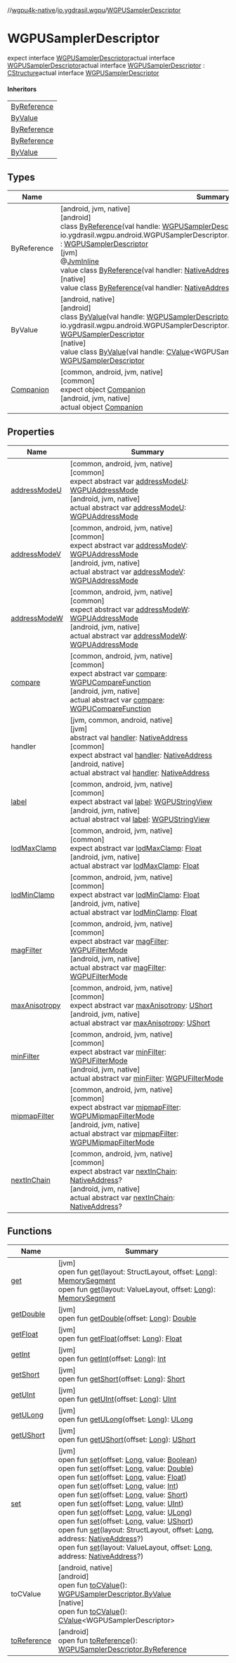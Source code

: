 //[wgpu4k-native](../../../index.md)/[io.ygdrasil.wgpu](../index.md)/[WGPUSamplerDescriptor](index.md)

# WGPUSamplerDescriptor

expect interface [WGPUSamplerDescriptor](index.md)actual interface [WGPUSamplerDescriptor](index.md)actual interface [WGPUSamplerDescriptor](index.md) : [CStructure](../../ffi/[jvm]-c-structure/index.md)actual interface [WGPUSamplerDescriptor](index.md)

#### Inheritors

| |
|---|
| [ByReference]([android]-by-reference/index.md) |
| [ByValue]([android]-by-value/index.md) |
| [ByReference]([jvm]-by-reference/index.md) |
| [ByReference]([native]-by-reference/index.md) |
| [ByValue]([native]-by-value/index.md) |

## Types

| Name | Summary |
|---|---|
| ByReference | [android, jvm, native]<br>[android]<br>class [ByReference]([android]-by-reference/index.md)(val handle: [WGPUSamplerDescriptor.ByReference](../../io.ygdrasil.wgpu.android/-w-g-p-u-sampler-descriptor/-by-reference/index.md) = io.ygdrasil.wgpu.android.WGPUSamplerDescriptor.ByReference(com.sun.jna.Pointer.NULL)) : [WGPUSamplerDescriptor](index.md)<br>[jvm]<br>@[JvmInline](https://kotlinlang.org/api/core/kotlin-stdlib/kotlin.jvm/-jvm-inline/index.html)<br>value class [ByReference]([jvm]-by-reference/index.md)(val handler: [NativeAddress](../../ffi/-native-address/index.md)) : [WGPUSamplerDescriptor](index.md)<br>[native]<br>value class [ByReference]([native]-by-reference/index.md)(val handler: [NativeAddress](../../ffi/-native-address/index.md)) : [WGPUSamplerDescriptor](index.md) |
| ByValue | [android, native]<br>[android]<br>class [ByValue]([android]-by-value/index.md)(val handle: [WGPUSamplerDescriptor.ByValue](../../io.ygdrasil.wgpu.android/-w-g-p-u-sampler-descriptor/-by-value/index.md) = io.ygdrasil.wgpu.android.WGPUSamplerDescriptor.ByValue(com.sun.jna.Pointer.NULL)) : [WGPUSamplerDescriptor](index.md)<br>[native]<br>value class [ByValue]([native]-by-value/index.md)(val handle: [CValue](https://kotlinlang.org/api/core/kotlin-stdlib/kotlinx.cinterop/-c-value/index.html)&lt;WGPUSamplerDescriptor&gt;) : [WGPUSamplerDescriptor](index.md) |
| [Companion](-companion/index.md) | [common, android, jvm, native]<br>[common]<br>expect object [Companion](-companion/index.md)<br>[android, jvm, native]<br>actual object [Companion](-companion/index.md) |

## Properties

| Name | Summary |
|---|---|
| [addressModeU](address-mode-u.md) | [common, android, jvm, native]<br>[common]<br>expect abstract var [addressModeU](address-mode-u.md): [WGPUAddressMode](../-w-g-p-u-address-mode/index.md)<br>[android, jvm, native]<br>actual abstract var [addressModeU](address-mode-u.md): [WGPUAddressMode](../-w-g-p-u-address-mode/index.md) |
| [addressModeV](address-mode-v.md) | [common, android, jvm, native]<br>[common]<br>expect abstract var [addressModeV](address-mode-v.md): [WGPUAddressMode](../-w-g-p-u-address-mode/index.md)<br>[android, jvm, native]<br>actual abstract var [addressModeV](address-mode-v.md): [WGPUAddressMode](../-w-g-p-u-address-mode/index.md) |
| [addressModeW](address-mode-w.md) | [common, android, jvm, native]<br>[common]<br>expect abstract var [addressModeW](address-mode-w.md): [WGPUAddressMode](../-w-g-p-u-address-mode/index.md)<br>[android, jvm, native]<br>actual abstract var [addressModeW](address-mode-w.md): [WGPUAddressMode](../-w-g-p-u-address-mode/index.md) |
| [compare](compare.md) | [common, android, jvm, native]<br>[common]<br>expect abstract var [compare](compare.md): [WGPUCompareFunction](../-w-g-p-u-compare-function/index.md)<br>[android, jvm, native]<br>actual abstract var [compare](compare.md): [WGPUCompareFunction](../-w-g-p-u-compare-function/index.md) |
| handler | [jvm, common, android, native]<br>[jvm]<br>abstract val [handler](../../ffi/[jvm]-c-structure/handler.md): [NativeAddress](../../ffi/-native-address/index.md)<br>[common]<br>expect abstract val [handler](handler.md): [NativeAddress](../../ffi/-native-address/index.md)<br>[android, native]<br>actual abstract val [handler](handler.md): [NativeAddress](../../ffi/-native-address/index.md) |
| [label](label.md) | [common, android, jvm, native]<br>[common]<br>expect abstract val [label](label.md): [WGPUStringView](../-w-g-p-u-string-view/index.md)<br>[android, jvm, native]<br>actual abstract val [label](label.md): [WGPUStringView](../-w-g-p-u-string-view/index.md) |
| [lodMaxClamp](lod-max-clamp.md) | [common, android, jvm, native]<br>[common]<br>expect abstract var [lodMaxClamp](lod-max-clamp.md): [Float](https://kotlinlang.org/api/core/kotlin-stdlib/kotlin/-float/index.html)<br>[android, jvm, native]<br>actual abstract var [lodMaxClamp](lod-max-clamp.md): [Float](https://kotlinlang.org/api/core/kotlin-stdlib/kotlin/-float/index.html) |
| [lodMinClamp](lod-min-clamp.md) | [common, android, jvm, native]<br>[common]<br>expect abstract var [lodMinClamp](lod-min-clamp.md): [Float](https://kotlinlang.org/api/core/kotlin-stdlib/kotlin/-float/index.html)<br>[android, jvm, native]<br>actual abstract var [lodMinClamp](lod-min-clamp.md): [Float](https://kotlinlang.org/api/core/kotlin-stdlib/kotlin/-float/index.html) |
| [magFilter](mag-filter.md) | [common, android, jvm, native]<br>[common]<br>expect abstract var [magFilter](mag-filter.md): [WGPUFilterMode](../-w-g-p-u-filter-mode/index.md)<br>[android, jvm, native]<br>actual abstract var [magFilter](mag-filter.md): [WGPUFilterMode](../-w-g-p-u-filter-mode/index.md) |
| [maxAnisotropy](max-anisotropy.md) | [common, android, jvm, native]<br>[common]<br>expect abstract var [maxAnisotropy](max-anisotropy.md): [UShort](https://kotlinlang.org/api/core/kotlin-stdlib/kotlin/-u-short/index.html)<br>[android, jvm, native]<br>actual abstract var [maxAnisotropy](max-anisotropy.md): [UShort](https://kotlinlang.org/api/core/kotlin-stdlib/kotlin/-u-short/index.html) |
| [minFilter](min-filter.md) | [common, android, jvm, native]<br>[common]<br>expect abstract var [minFilter](min-filter.md): [WGPUFilterMode](../-w-g-p-u-filter-mode/index.md)<br>[android, jvm, native]<br>actual abstract var [minFilter](min-filter.md): [WGPUFilterMode](../-w-g-p-u-filter-mode/index.md) |
| [mipmapFilter](mipmap-filter.md) | [common, android, jvm, native]<br>[common]<br>expect abstract var [mipmapFilter](mipmap-filter.md): [WGPUMipmapFilterMode](../-w-g-p-u-mipmap-filter-mode/index.md)<br>[android, jvm, native]<br>actual abstract var [mipmapFilter](mipmap-filter.md): [WGPUMipmapFilterMode](../-w-g-p-u-mipmap-filter-mode/index.md) |
| [nextInChain](next-in-chain.md) | [common, android, jvm, native]<br>[common]<br>expect abstract var [nextInChain](next-in-chain.md): [NativeAddress](../../ffi/-native-address/index.md)?<br>[android, jvm, native]<br>actual abstract var [nextInChain](next-in-chain.md): [NativeAddress](../../ffi/-native-address/index.md)? |

## Functions

| Name | Summary |
|---|---|
| [get](../../ffi/[jvm]-c-structure/get.md) | [jvm]<br>open fun [get](../../ffi/[jvm]-c-structure/get.md)(layout: StructLayout, offset: [Long](https://kotlinlang.org/api/core/kotlin-stdlib/kotlin/-long/index.html)): [MemorySegment](../../ffi/-memory-segment/index.md)<br>open fun [get](../../ffi/[jvm]-c-structure/get.md)(layout: ValueLayout, offset: [Long](https://kotlinlang.org/api/core/kotlin-stdlib/kotlin/-long/index.html)): [MemorySegment](../../ffi/-memory-segment/index.md) |
| [getDouble](../../ffi/[jvm]-c-structure/get-double.md) | [jvm]<br>open fun [getDouble](../../ffi/[jvm]-c-structure/get-double.md)(offset: [Long](https://kotlinlang.org/api/core/kotlin-stdlib/kotlin/-long/index.html)): [Double](https://kotlinlang.org/api/core/kotlin-stdlib/kotlin/-double/index.html) |
| [getFloat](../../ffi/[jvm]-c-structure/get-float.md) | [jvm]<br>open fun [getFloat](../../ffi/[jvm]-c-structure/get-float.md)(offset: [Long](https://kotlinlang.org/api/core/kotlin-stdlib/kotlin/-long/index.html)): [Float](https://kotlinlang.org/api/core/kotlin-stdlib/kotlin/-float/index.html) |
| [getInt](../../ffi/[jvm]-c-structure/get-int.md) | [jvm]<br>open fun [getInt](../../ffi/[jvm]-c-structure/get-int.md)(offset: [Long](https://kotlinlang.org/api/core/kotlin-stdlib/kotlin/-long/index.html)): [Int](https://kotlinlang.org/api/core/kotlin-stdlib/kotlin/-int/index.html) |
| [getShort](../../ffi/[jvm]-c-structure/get-short.md) | [jvm]<br>open fun [getShort](../../ffi/[jvm]-c-structure/get-short.md)(offset: [Long](https://kotlinlang.org/api/core/kotlin-stdlib/kotlin/-long/index.html)): [Short](https://kotlinlang.org/api/core/kotlin-stdlib/kotlin/-short/index.html) |
| [getUInt](../../ffi/[jvm]-c-structure/get-u-int.md) | [jvm]<br>open fun [getUInt](../../ffi/[jvm]-c-structure/get-u-int.md)(offset: [Long](https://kotlinlang.org/api/core/kotlin-stdlib/kotlin/-long/index.html)): [UInt](https://kotlinlang.org/api/core/kotlin-stdlib/kotlin/-u-int/index.html) |
| [getULong](../../ffi/[jvm]-c-structure/get-u-long.md) | [jvm]<br>open fun [getULong](../../ffi/[jvm]-c-structure/get-u-long.md)(offset: [Long](https://kotlinlang.org/api/core/kotlin-stdlib/kotlin/-long/index.html)): [ULong](https://kotlinlang.org/api/core/kotlin-stdlib/kotlin/-u-long/index.html) |
| [getUShort](../../ffi/[jvm]-c-structure/get-u-short.md) | [jvm]<br>open fun [getUShort](../../ffi/[jvm]-c-structure/get-u-short.md)(offset: [Long](https://kotlinlang.org/api/core/kotlin-stdlib/kotlin/-long/index.html)): [UShort](https://kotlinlang.org/api/core/kotlin-stdlib/kotlin/-u-short/index.html) |
| [set](../../ffi/[jvm]-c-structure/set.md) | [jvm]<br>open fun [set](../../ffi/[jvm]-c-structure/set.md)(offset: [Long](https://kotlinlang.org/api/core/kotlin-stdlib/kotlin/-long/index.html), value: [Boolean](https://kotlinlang.org/api/core/kotlin-stdlib/kotlin/-boolean/index.html))<br>open fun [set](../../ffi/[jvm]-c-structure/set.md)(offset: [Long](https://kotlinlang.org/api/core/kotlin-stdlib/kotlin/-long/index.html), value: [Double](https://kotlinlang.org/api/core/kotlin-stdlib/kotlin/-double/index.html))<br>open fun [set](../../ffi/[jvm]-c-structure/set.md)(offset: [Long](https://kotlinlang.org/api/core/kotlin-stdlib/kotlin/-long/index.html), value: [Float](https://kotlinlang.org/api/core/kotlin-stdlib/kotlin/-float/index.html))<br>open fun [set](../../ffi/[jvm]-c-structure/set.md)(offset: [Long](https://kotlinlang.org/api/core/kotlin-stdlib/kotlin/-long/index.html), value: [Int](https://kotlinlang.org/api/core/kotlin-stdlib/kotlin/-int/index.html))<br>open fun [set](../../ffi/[jvm]-c-structure/set.md)(offset: [Long](https://kotlinlang.org/api/core/kotlin-stdlib/kotlin/-long/index.html), value: [Short](https://kotlinlang.org/api/core/kotlin-stdlib/kotlin/-short/index.html))<br>open fun [set](../../ffi/[jvm]-c-structure/set.md)(offset: [Long](https://kotlinlang.org/api/core/kotlin-stdlib/kotlin/-long/index.html), value: [UInt](https://kotlinlang.org/api/core/kotlin-stdlib/kotlin/-u-int/index.html))<br>open fun [set](../../ffi/[jvm]-c-structure/set.md)(offset: [Long](https://kotlinlang.org/api/core/kotlin-stdlib/kotlin/-long/index.html), value: [ULong](https://kotlinlang.org/api/core/kotlin-stdlib/kotlin/-u-long/index.html))<br>open fun [set](../../ffi/[jvm]-c-structure/set.md)(offset: [Long](https://kotlinlang.org/api/core/kotlin-stdlib/kotlin/-long/index.html), value: [UShort](https://kotlinlang.org/api/core/kotlin-stdlib/kotlin/-u-short/index.html))<br>open fun [set](../../ffi/[jvm]-c-structure/set.md)(layout: StructLayout, offset: [Long](https://kotlinlang.org/api/core/kotlin-stdlib/kotlin/-long/index.html), address: [NativeAddress](../../ffi/-native-address/index.md)?)<br>open fun [set](../../ffi/[jvm]-c-structure/set.md)(layout: ValueLayout, offset: [Long](https://kotlinlang.org/api/core/kotlin-stdlib/kotlin/-long/index.html), address: [NativeAddress](../../ffi/-native-address/index.md)?) |
| toCValue | [android, native]<br>[android]<br>open fun [toCValue]([android]to-c-value.md)(): [WGPUSamplerDescriptor.ByValue](../../io.ygdrasil.wgpu.android/-w-g-p-u-sampler-descriptor/-by-value/index.md)<br>[native]<br>open fun [toCValue]([native]to-c-value.md)(): [CValue](https://kotlinlang.org/api/core/kotlin-stdlib/kotlinx.cinterop/-c-value/index.html)&lt;WGPUSamplerDescriptor&gt; |
| [toReference](to-reference.md) | [android]<br>open fun [toReference](to-reference.md)(): [WGPUSamplerDescriptor.ByReference](../../io.ygdrasil.wgpu.android/-w-g-p-u-sampler-descriptor/-by-reference/index.md) |
